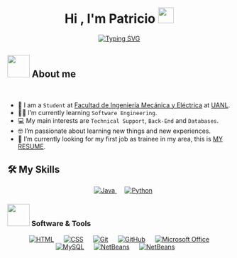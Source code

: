 <!--https://badgen.net/-->

<h1 align="center">Hi , I'm Patricio <img src="https://media.giphy.com/media/hvRJCLFzcasrR4ia7z/giphy.gif" width="35"></h1>
<p align="center">
  <a href="https://git.io/typing-svg"><img src="https://readme-typing-svg.herokuapp.com?font=Fira+Code&duration=3000&pause=1000&color=1B9750&center=true&vCenter=true&width=435&lines=Software+Engineering+Student;Creativity;Adaptability;Critical+thinking;+Teamwork" alt="Typing SVG" /></a>
</p>

## <picture><img src = "https://github.com/7oSkaaa/7oSkaaa/blob/main/Images/about_me.gif?raw=true" width = 50px></picture> About me

<br>

- :school: I am a `Student` at [Facultad de Ingeniería Mecánica y Eléctrica](https://www.fime.uanl.mx/) at [UANL](https://www.uanl.mx/).
- :student: I’m currently learning `Software Engineering`.
- :computer: My main interests are  `Technical Support`, `Back-End` and `Databases`.
- :nerd_face: I’m passionate about learning new things and new experiences.
- :office: I’m currently looking for my first job as trainee in my area, this is [MY RESUME]().


## 🛠️ My Skills

<p align="center"> 
  &emsp;
  <a href="https://www.java.com" target="_blank"> 
    <img alt="Java" src="https://img.shields.io/badge/Java-ED8B00?style=plastic&logo=openjdk&logoColor=white">
  </a>
  &emsp;
   <a href="https://www.python.org" target="_blank">
    <img alt="Python" src="https://img.shields.io/badge/Python-14354C?style=plastic&logo=python&logoColor=white">
  </a>
</p>


### <picture> <img src = "https://github.com/7oSkaaa/7oSkaaa/blob/main/Images/Software_Tools.gif?raw=true" width = 50px>  </picture> Software & Tools
 
<p align="center">
  &emsp;
    <a href="#"><img alt="HTML" src="https://img.shields.io/badge/HTML5-E34F26?style=plastic&logo=html5&logoColor=white"></a>
  &emsp;
    <a href="#"><img alt="CSS" src="https://img.shields.io/badge/CSS3-1572B6?style=plastice&logo=css3&logoColor=white"></a>
  &emsp;
    <a href="#"><img alt="Git" src="https://img.shields.io/badge/Git%20-%23F05033.svg?style=plastic&logo=git&logoColor=white"></a>
  &emsp;
    <a href="#"><img alt="GitHub" src="https://img.shields.io/badge/github-%23181717.svg?style=plastic&logo=github&logoColor=white"></a>
  &emsp;
    <a href="#"><img alt="Microsoft Office" src="https://img.shields.io/badge/Microsoft_Office-D83B01?style=plastic&logo=microsoft-office&logoColor=white"></a>
  &emsp;
    <a href="#"><img alt="MySQL" src="https://img.shields.io/badge/MySQL-005C84?style=plastic&logo=mysql&logoColor=white"></a>
  &emsp;
    <a href="#"><img alt="NetBeans" src="https://img.shields.io/badge/apache%20netbeans-1B6AC6?style=plastic&logo=apache%20netbeans%20IDE&logoColor=white"></a>
  &emsp;
    <a href="#"><img alt="NetBeans" src="https://img.shields.io/badge/Visual_Studio_Code-0078D4?style=plastic&logo=visual%20studio%20code&logoColor=white"></a>
  &emsp;
</p>







